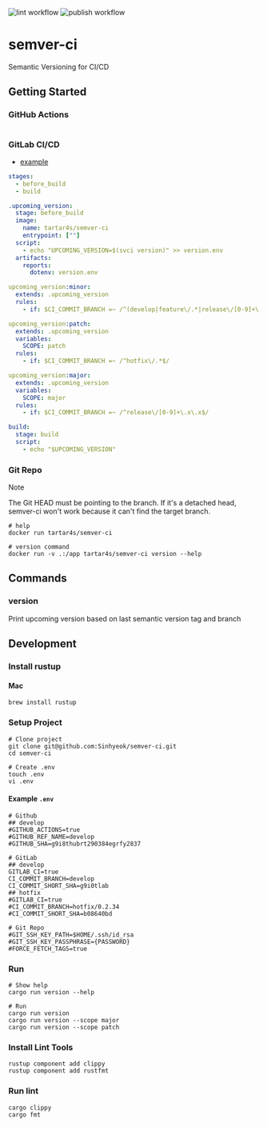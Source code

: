 ![lint workflow](https://github.com/Sinhyeok/semver-ci/actions/workflows/lint.yml/badge.svg)
![publish workflow](https://github.com/Sinhyeok/semver-ci/actions/workflows/publish.yml/badge.svg)
# semver-ci
Semantic Versioning for CI/CD

## Getting Started
### GitHub Actions
```yaml
```
### GitLab CI/CD
- [example](https://gitlab.com/attar.sh/semver-ci-example)
```yaml
stages:
  - before_build
  - build

.upcoming_version:
  stage: before_build
  image:
    name: tartar4s/semver-ci
    entrypoint: [""]
  script:
    - echo "UPCOMING_VERSION=$(svci version)" >> version.env
  artifacts:
    reports:
      dotenv: version.env

upcoming_version:minor:
  extends: .upcoming_version
  rules:
    - if: $CI_COMMIT_BRANCH =~ /^(develop|feature\/.*|release\/[0-9]+\.[0-9]+\.x)$/

upcoming_version:patch:
  extends: .upcoming_version
  variables:
    SCOPE: patch
  rules:
    - if: $CI_COMMIT_BRANCH =~ /^hotfix\/.*$/

upcoming_version:major:
  extends: .upcoming_version
  variables:
    SCOPE: major
  rules:
    - if: $CI_COMMIT_BRANCH =~ /^release\/[0-9]+\.x\.x$/

build:
  stage: build
  script:
    - echo "$UPCOMING_VERSION"
```
### Git Repo
> [!NOTE]
> The Git HEAD must be pointing to the branch. If it's a detached head, semver-ci won't work because it can't find the target branch.
```shell
# help
docker run tartar4s/semver-ci

# version command
docker run -v .:/app tartar4s/semver-ci version --help
```

## Commands
### version
Print upcoming version based on last semantic version tag and branch

## Development
### Install rustup
#### Mac
```shell
brew install rustup
```
### Setup Project
```shell
# Clone project
git clone git@github.com:Sinhyeok/semver-ci.git
cd semver-ci

# Create .env
touch .env
vi .env
```
#### Example `.env`
```dotenv
# Github
## develop
#GITHUB_ACTIONS=true
#GITHUB_REF_NAME=develop
#GITHUB_SHA=g9i8thubrt290384egrfy2837

# GitLab
## develop
GITLAB_CI=true
CI_COMMIT_BRANCH=develop
CI_COMMIT_SHORT_SHA=g9i0tlab
## hotfix
#GITLAB_CI=true
#CI_COMMIT_BRANCH=hotfix/0.2.34
#CI_COMMIT_SHORT_SHA=b08640bd

# Git Repo
#GIT_SSH_KEY_PATH=$HOME/.ssh/id_rsa
#GIT_SSH_KEY_PASSPHRASE={PASSWORD}
#FORCE_FETCH_TAGS=true
```

### Run
```shell
# Show help
cargo run version --help

# Run
cargo run version
cargo run version --scope major
cargo run version --scope patch
```

### Install Lint Tools
```shell
rustup component add clippy
rustup component add rustfmt
```
### Run lint
```shell
cargo clippy
cargo fmt
```

